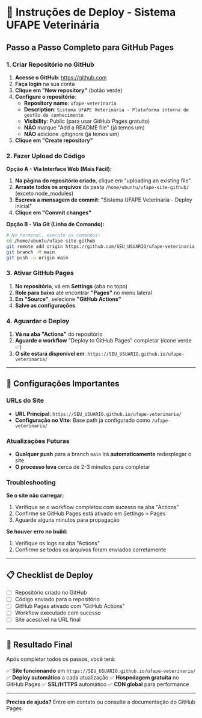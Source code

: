 # 🚀 Instruções de Deploy - Sistema UFAPE Veterinária

## Passo a Passo Completo para GitHub Pages

### 1. Criar Repositório no GitHub

1. **Acesse o GitHub**: https://github.com
2. **Faça login** na sua conta
3. **Clique em "New repository"** (botão verde)
4. **Configure o repositório**:
   - **Repository name**: `ufape-veterinaria`
   - **Description**: `Sistema UFAPE Veterinária - Plataforma interna de gestão de conhecimento`
   - **Visibility**: Public (para usar GitHub Pages gratuito)
   - **NÃO** marque "Add a README file" (já temos um)
   - **NÃO** adicione .gitignore (já temos um)
5. **Clique em "Create repository"**

### 2. Fazer Upload do Código

**Opção A - Via Interface Web (Mais Fácil):**

1. **Na página do repositório criado**, clique em "uploading an existing file"
2. **Arraste todos os arquivos** da pasta `/home/ubuntu/ufape-site-github/` (exceto node_modules)
3. **Escreva a mensagem de commit**: "Sistema UFAPE Veterinária - Deploy inicial"
4. **Clique em "Commit changes"**

**Opção B - Via Git (Linha de Comando):**

```bash
# No terminal, execute os comandos:
cd /home/ubuntu/ufape-site-github
git remote add origin https://github.com/SEU_USUARIO/ufape-veterinaria.git
git branch -M main
git push -u origin main
```

### 3. Ativar GitHub Pages

1. **No repositório**, vá em **Settings** (aba no topo)
2. **Role para baixo** até encontrar **"Pages"** no menu lateral
3. **Em "Source"**, selecione **"GitHub Actions"**
4. **Salve as configurações**

### 4. Aguardar o Deploy

1. **Vá na aba "Actions"** do repositório
2. **Aguarde o workflow** "Deploy to GitHub Pages" completar (ícone verde ✅)
3. **O site estará disponível em**: `https://SEU_USUARIO.github.io/ufape-veterinaria/`

---

## 🔧 Configurações Importantes

### URLs do Site
- **URL Principal**: `https://SEU_USUARIO.github.io/ufape-veterinaria/`
- **Configuração no Vite**: Base path já configurado como `/ufape-veterinaria/`

### Atualizações Futuras
- **Qualquer push** para a branch `main` irá **automaticamente** redesplegar o site
- **O processo leva** cerca de 2-3 minutos para completar

### Troubleshooting

**Se o site não carregar:**
1. Verifique se o workflow completou com sucesso na aba "Actions"
2. Confirme se GitHub Pages está ativado em Settings > Pages
3. Aguarde alguns minutos para propagação

**Se houver erro no build:**
1. Verifique os logs na aba "Actions"
2. Confirme se todos os arquivos foram enviados corretamente

---

## 📋 Checklist de Deploy

- [ ] Repositório criado no GitHub
- [ ] Código enviado para o repositório
- [ ] GitHub Pages ativado com "GitHub Actions"
- [ ] Workflow executado com sucesso
- [ ] Site acessível na URL final

---

## 🎉 Resultado Final

Após completar todos os passos, você terá:

✅ **Site funcionando** em `https://SEU_USUARIO.github.io/ufape-veterinaria/`
✅ **Deploy automático** a cada atualização
✅ **Hospedagem gratuita** no GitHub Pages
✅ **SSL/HTTPS** automático
✅ **CDN global** para performance

---

**Precisa de ajuda?** Entre em contato ou consulte a documentação do GitHub Pages.

